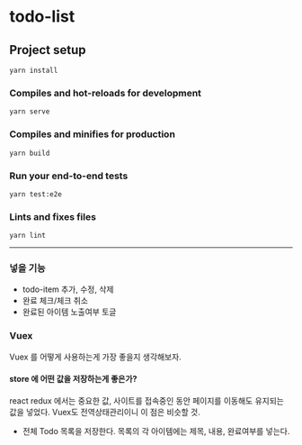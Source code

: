 # todo-list

## Project setup
```
yarn install
```

### Compiles and hot-reloads for development
```
yarn serve
```

### Compiles and minifies for production
```
yarn build
```

### Run your end-to-end tests
```
yarn test:e2e
```

### Lints and fixes files
```
yarn lint
```
---
### 넣을 기능
- todo-item 추가, 수정, 삭제
- 완료 체크/체크 취소 
- 완료된 아이템 노출여부 토글
### Vuex 

Vuex 를 어떻게 사용하는게 가장 좋을지 생각해보자.
#### store 에 어떤 값을 저장하는게 좋은가?

react redux 에서는 중요한 값, 사이트를 접속중인 동안 페이지를 이동해도 유지되는 값을 넣었다. Vuex도 전역상태관리이니 이 점은 비슷할 것.

- 전체 Todo 목록을 저장한다. 목록의 각 아이템에는 제목, 내용, 완료여부를 넣는다.


